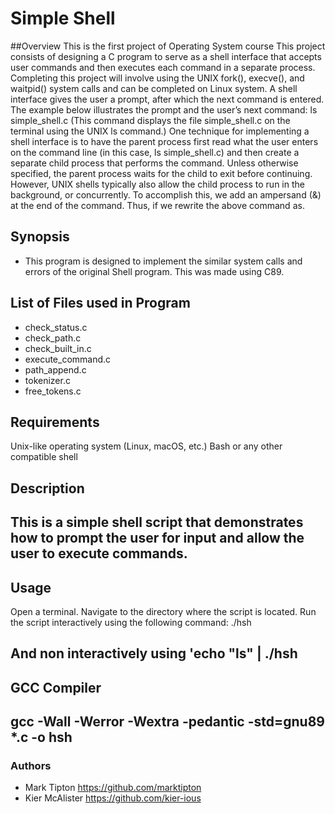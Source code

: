 # Simple Shell
##Overview
This is the first project of Operating System course
This project consists of designing a C program to serve as a shell interface that accepts user commands and then executes each command in a separate process. Completing this project will involve using the UNIX fork(), execve(), and waitpid() system calls and can be completed on Linux system.
A shell interface gives the user a prompt, after which the next command is entered. The example below illustrates the prompt and the user’s next command: ls simple_shell.c (This command displays the file simple_shell.c on the terminal using the UNIX ls command.)
One technique for implementing a shell interface is to have the parent process first read what the user enters on the command line (in this case, ls simple_shell.c) and then create a separate child process that performs the command. Unless otherwise specified, the parent process waits for the child to exit before continuing. However, UNIX shells typically also allow the child process to run in the background, or concurrently. To accomplish this, we add an ampersand (&) at the end of the command. Thus, if we rewrite the above command as.
## Synopsis
- This program is designed to implement the similar system calls and errors of the original Shell program.
This was made using C89.
## List of Files used in Program
- check_status.c
- check_path.c
- check_built_in.c
- execute_command.c
- path_append.c
- tokenizer.c
- free_tokens.c
## Requirements
Unix-like operating system (Linux, macOS, etc.)
Bash or any other compatible shell
## Description
This is a simple shell script that demonstrates how to prompt the user for input and allow the user to execute commands.
---
## Usage
Open a terminal.
Navigate to the directory where the script is located.
Run the script interactively using the following command:
./hsh

And non interactively using 'echo "ls" | ./hsh
---
## GCC Compiler
gcc -Wall -Werror -Wextra -pedantic -std=gnu89 *.c -o hsh
---
### Authors
- Mark Tipton https://github.com/marktipton
- Kier McAlister https://github.com/kier-ious

